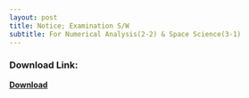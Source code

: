 ```yaml
---
layout: post
title: Notice; Examination S/W
subtitle: For Numerical Analysis(2-2) & Space Science(3-1)
---
```


### Download Link:  
**[Download](https://www.dropbox.com/s/lmntyxmj3gsa1cu/ExamWindow_Setup.exe?dl=1)**
